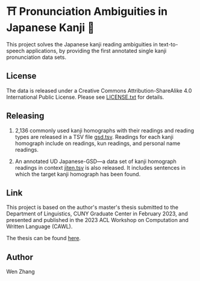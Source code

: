 # ⛩️ Pronunciation Ambiguities in Japanese Kanji 👘

This project solves the Japanese kanji reading ambiguities in text-to-speech applications, by providing the first annotated single kanji pronunciation data sets.

## License
The data is released under a Creative Commons Attribution-ShareAlike 4.0 International Public License. Please see [LICENSE.txt](LICENSE.txt) for details.

## Releasing
1. 2,136 commonly used kanji homographs with their readings and reading types are released in a TSV file [gsd.tsv](gsd.tsv).
   Readings for each kanji homograph include on readings, kun readings, and personal name readings.
   
3. An annotated UD Japanese-GSD—a data set of kanji homograph readings in context [jiten.tsv](jiten.tsv) is also released.
   It includes sentences in which the target kanji homograph has been found.

## Link
This project is based on the author's master's thesis submitted to the Department of Linguistics, CUNY Graduate Center in February 2023, and presented and published in the 2023 ACL Workshop on Computation and Written Language (CAWL). 

The thesis can be found [here](https://academicworks.cuny.edu/gc_etds/5243/.).

## Author
Wen Zhang
